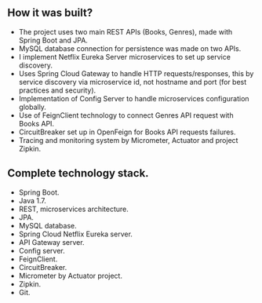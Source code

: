 How it was built?
-

- The project uses two main REST APIs (Books, Genres), made with Spring Boot and JPA.
- MySQL database connection for persistence was made on two APIs.
- I implement Netflix Eureka Server microservices to set up service discovery.
- Uses Spring Cloud Gateway to handle HTTP requests/responses, this by service discovery via microservice id, not hostname and port (for best practices and security).
- Implementation of Config Server to handle microservices configuration globally.
- Use of FeignClient technology to connect Genres API request with Books API.
- CircuitBreaker set up in OpenFeign for Books API requests failures. 
- Tracing and monitoring system by Micrometer, Actuator and project Zipkin.

Complete technology stack.
-
- Spring Boot.
- Java 1.7.
- REST, microservices architecture.
- JPA.
- MySQL database.
- Spring Cloud Netflix Eureka server.
- API Gateway server.
- Config server.
- FeignClient.
- CircuitBreaker.
- Micrometer by Actuator project.
- Zipkin.
- Git.
